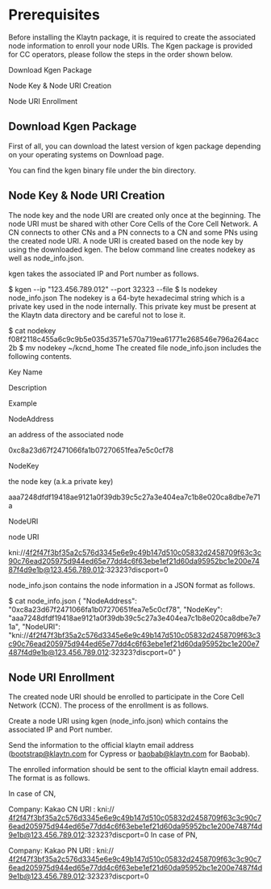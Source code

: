 # Prerequisites

Before installing the Klaytn package, it is required to create the associated node information to enroll your node URIs. The Kgen package is provided for CC operators, please follow the steps in the order shown below.

Download Kgen Package

Node Key & Node URI Creation

Node URI Enrollment

## Download Kgen Package
First of all, you can download the latest version of kgen package depending on your operating systems on Download page.

You can find the kgen binary file under the bin directory.

## Node Key & Node URI Creation
The node key and the node URI are created only once at the beginning. The node URI must be shared with other Core Cells of the Core Cell Network. A CN connects to other CNs and a PN connects to a CN and some PNs using the created node URI. A node URI is created based on the node key by using the downloaded kgen. The below command line creates nodekey as well as node_info.json.

kgen takes the associated IP and Port number as follows.

$ kgen --ip "123.456.789.012" --port 32323 --file
$ ls
nodekey node_info.json
The nodekey is a 64-byte hexadecimal string which is a private key used in the node internally. This private key must be present at the Klaytn data directory and be careful not to lose it.

$ cat nodekey
f08f2118c455a6c9c9b5e035d3571e570a719ea61771e268546e796a264acc2b
$ mv nodekey ~/kcnd_home
The created file node_info.json includes the following contents.

Key Name

Description

Example

NodeAddress

an address of the associated node

0xc8a23d67f2471066fa1b07270651fea7e5c0cf78

NodeKey

the node key (a.k.a private key)

aaa7248dfdf19418ae9121a0f39db39c5c27a3e404ea7c1b8e020ca8dbe7e71a

NodeURI

node URI

kni://4f2f47f3bf35a2c576d3345e6e9c49b147d510c05832d2458709f63c3c90c76ead205975d944ed65e77dd4c6f63ebe1ef21d60da95952bc1e200e7487f4d9e1b@123.456.789.012:32323?discport=0

node_info.json contains the node information in a JSON format as follows.

$ cat node_info.json
{
    "NodeAddress": "0xc8a23d67f2471066fa1b07270651fea7e5c0cf78",
    "NodeKey": "aaa7248dfdf19418ae9121a0f39db39c5c27a3e404ea7c1b8e020ca8dbe7e71a",
    "NodeURI": "kni://4f2f47f3bf35a2c576d3345e6e9c49b147d510c05832d2458709f63c3c90c76ead205975d944ed65e77dd4c6f63ebe1ef21d60da95952bc1e200e7487f4d9e1b@123.456.789.012:32323?discport=0"
}
## Node URI Enrollment
The created node URI should be enrolled to participate in the Core Cell Network (CCN). The process of the enrollment is as follows.

Create a node URI using kgen (node_info.json) which contains the associated IP and Port number.

Send the information to the official klaytn email address (bootstrap@klaytn.com for Cypress or baobab@klaytn.com for Baobab).

The enrolled information should be sent to the official klaytn email address. The format is as follows.

In case of CN,

Company: Kakao
CN URI : kni://
4f2f47f3bf35a2c576d3345e6e9c49b147d510c05832d2458709f63c3c90c76ead205975d944ed65e77dd4c6f63ebe1ef21d60da95952bc1e200e7487f4d9e1b@123.456.789.012:32323?discport=0
In case of PN,

Company: Kakao
PN URI : kni://
4f2f47f3bf35a2c576d3345e6e9c49b147d510c05832d2458709f63c3c90c76ead205975d944ed65e77dd4c6f63ebe1ef21d60da95952bc1e200e7487f4d9e1b@123.456.789.012:32323?discport=0
